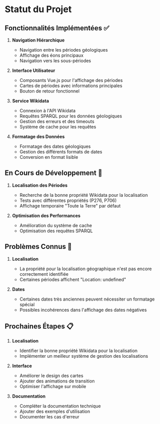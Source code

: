 # Statut du Projet

## Fonctionnalités Implémentées ✅

1. **Navigation Hiérarchique**
   - Navigation entre les périodes géologiques
   - Affichage des éons principaux
   - Navigation vers les sous-périodes

2. **Interface Utilisateur**
   - Composants Vue.js pour l'affichage des périodes
   - Cartes de périodes avec informations principales
   - Bouton de retour fonctionnel

3. **Service Wikidata**
   - Connexion à l'API Wikidata
   - Requêtes SPARQL pour les données géologiques
   - Gestion des erreurs et des timeouts
   - Système de cache pour les requêtes

4. **Formatage des Données**
   - Formatage des dates géologiques
   - Gestion des différents formats de dates
   - Conversion en format lisible

## En Cours de Développement 🚧

1. **Localisation des Périodes**
   - Recherche de la bonne propriété Wikidata pour la localisation
   - Tests avec différentes propriétés (P276, P706)
   - Affichage temporaire "Toute la Terre" par défaut

2. **Optimisation des Performances**
   - Amélioration du système de cache
   - Optimisation des requêtes SPARQL

## Problèmes Connus 🐛

1. **Localisation**
   - La propriété pour la localisation géographique n'est pas encore correctement identifiée
   - Certaines périodes affichent "Location: undefined"

2. **Dates**
   - Certaines dates très anciennes peuvent nécessiter un formatage spécial
   - Possibles incohérences dans l'affichage des dates négatives

## Prochaines Étapes 📋

1. **Localisation**
   - Identifier la bonne propriété Wikidata pour la localisation
   - Implémenter un meilleur système de gestion des localisations

2. **Interface**
   - Améliorer le design des cartes
   - Ajouter des animations de transition
   - Optimiser l'affichage sur mobile

3. **Documentation**
   - Compléter la documentation technique
   - Ajouter des exemples d'utilisation
   - Documenter les cas d'erreur 